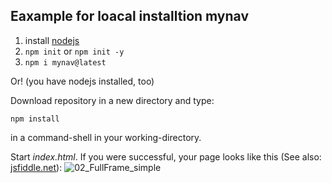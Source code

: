 ## Eaxample for loacal installtion mynav

1.  install [nodejs](https://nodejs.org)
2. `npm init` or `npm init -y`
3. `npm i mynav@latest` 

Or! (you have nodejs installed, too)

Download repository in a new directory and type:

`npm install`

in a command-shell in your working-directory.

Start _index.html_.
If you were successful, your page looks like this (See also: [jsfiddle.net](https://jsfiddle.net/tlehmann/om37zuyx/73/)):
![02_FullFrame_simple](https://user-images.githubusercontent.com/46783811/63706188-130abe00-c82f-11e9-80f7-1723de98878d.JPG)
